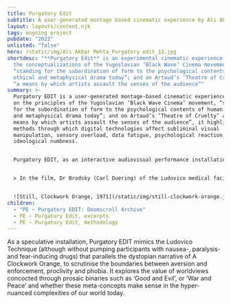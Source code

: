 ```yaml
---
title: Purgatory Edit
subtitle: A user-generated montage based cinematic experience by Ali Akbar Mehta
layout: layouts/content.njk
tags: ongoing project
pubdate: "2022"
unlisted: "false"
hero: /static/img/Ali Akbar Mehta_Purgatory edit_12.jpg
shortdesc: "**Purgatory Edit** is an experimental cinematic experience based on
  the conceptualizations of the Yugoslavian ‘Black Wave’ Cinema movement,
  “standing for the subordination of form to the psychological contents of human
  ethical and metaphysical drama today”; and on Artaud’s ‘Theatre of Cruelty’ as
  “a means by which artists assault the senses of the audience”"
summary: >-
  Purgatory EDIT is a user-generated montage-based cinematic experience. Based
  on the principles of the Yugoslavian ‘Black Wave Cinema’ movement, “standing
  for the subordination of form to the psychological contents of human ethical
  and metaphysical drama today”; and on Artaud’s ‘Theatre of Cruelty’ as “a
  means by which artists assault the senses of the audience”, it highlights the
  methods through which digital technologies affect subliminal visual
  manipulation, sensory overload, data fatigue, psychological reaction, and
  ideological numbness.


  Purgatory EDIT, as an interactive audiovisual performance installation, is inspired by the Ludovico Technique, a fictional negative-aversion technique depicted in ‘A Clockwork Orange’ (1971) directed by Stanley Kubrick, based on Anthony Burgess’s novel: 


  > In the film, Dr Brodsky (Carl Duering) of the Ludovico medical facility forces Alex (Malcolm McDowell) to watch violent images for extended periods of time as his eyes are held open with specula, while being pumped with nausea-, paralysis- and fear-inducing drugs at the same time. Its objective: the development of a nauseous association when experiencing or thinking about violence, causing an aversion. 


  ![Still, Clockwork Orange, 1971](/static/img/still-clockwork-orange.jpeg)
children:
  - "PE ~ Purgatory EDIT: Doomscroll Archive"
  - PE ~ Purgatory Edit, excerpts
  - PE ~ Purgatory Edit, methodology
---
```

As a speculative installation, Purgatory EDIT mimics the Ludovico Technique (although without pumping participants with nausea-, paralysis- and fear-inducing drugs) that parallels the dystopian narrative of A Clockwork Orange, to scrutinise the boundaries between aversion and enforcement, proclivity and phobia. It explores the value of worldviews concocted through prosaic binaries such as ‘Good and Evil’, or ‘War and Peace’ and whether these meta-concepts make sense in the hyper-nuanced complexities of our world today.
